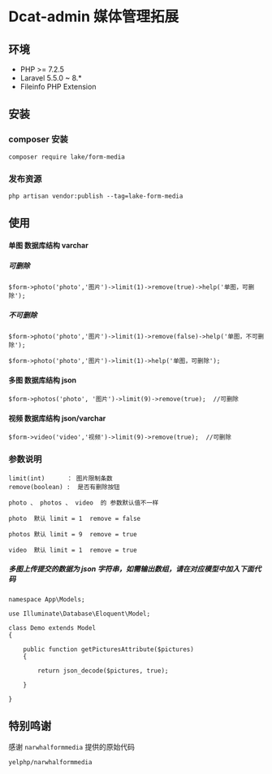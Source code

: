 # Dcat-admin 媒体管理拓展

## 环境
 - PHP >= 7.2.5
 - Laravel 5.5.0 ~ 8.*
 - Fileinfo PHP Extension


## 安装

### composer 安装

```
composer require lake/form-media
```

### 发布资源

```
php artisan vendor:publish --tag=lake-form-media
```

## 使用

#### 单图 数据库结构 varchar

##### 可删除

```
$form->photo('photo','图片')->limit(1)->remove(true)->help('单图，可删除');
```

##### 不可删除

```
$form->photo('photo','图片')->limit(1)->remove(false)->help('单图，不可删除');

$form->photo('photo','图片')->limit(1)->help('单图，可删除');
```

#### 多图 数据库结构 json

```
$form->photos('photo', '图片')->limit(9)->remove(true);  //可删除
```

#### 视频 数据库结构 json/varchar

```
$form->video('video','视频')->limit(9)->remove(true);  //可删除

```

### 参数说明
```
limit(int)      ： 图片限制条数
remove(boolean) :  是否有删除按钮   

photo 、 photos 、 video  的 参数默认值不一样

photo  默认 limit = 1  remove = false

photos 默认 limit = 9  remove = true

video  默认 limit = 1  remove = true
```


##### 多图上传提交的数据为 json 字符串，如需输出数组，请在对应模型中加入下面代码
```
namespace App\Models;

use Illuminate\Database\Eloquent\Model;

class Demo extends Model
{
    
    public function getPicturesAttribute($pictures)
    {

        return json_decode($pictures, true);

    }

}
```

## 特别鸣谢

感谢 `narwhalformmedia` 提供的原始代码
```
yelphp/narwhalformmedia
```
